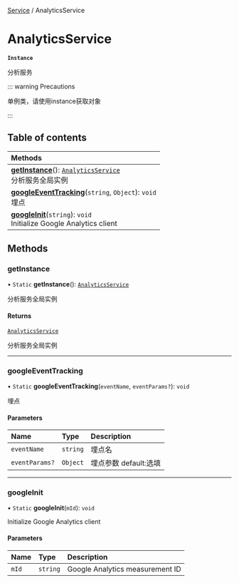 [Service](../modules/Service.Service.md) / AnalyticsService

# AnalyticsService <Badge type="tip" text="Class" /> <Score text="AnalyticsService" />

**`Instance`**

分析服务

::: warning Precautions

单例类，请使用instance获取对象

:::

## Table of contents

| Methods |
| :-----|
| **[getInstance](Service.AnalyticsService.md#getinstance)**(): [`AnalyticsService`](Service.AnalyticsService.md) <br> 分析服务全局实例|
| **[googleEventTracking](Service.AnalyticsService.md#googleeventtracking)**(`string`, `Object`): `void` <br> 埋点|
| **[googleInit](Service.AnalyticsService.md#googleinit)**(`string`): `void` <br> Initialize Google Analytics client|

## Methods

### getInstance <Score text="getInstance" /> 

• `Static` **getInstance**(): [`AnalyticsService`](Service.AnalyticsService.md) <Badge type="tip" text="other" />

分析服务全局实例


#### Returns

[`AnalyticsService`](Service.AnalyticsService.md)

分析服务全局实例

___

### googleEventTracking <Score text="googleEventTracking" /> 

• `Static` **googleEventTracking**(`eventName`, `eventParams?`): `void` <Badge type="tip" text="other" />

埋点


#### Parameters

| Name | Type | Description |
| :------ | :------ | :------ |
| `eventName` | `string` | 埋点名 |
| `eventParams?` | `Object` | 埋点参数 default:选填 |


___

### googleInit <Score text="googleInit" /> 

• `Static` **googleInit**(`mId`): `void` <Badge type="tip" text="other" />

Initialize Google Analytics client


#### Parameters

| Name | Type | Description |
| :------ | :------ | :------ |
| `mId` | `string` | Google Analytics measurement ID |

